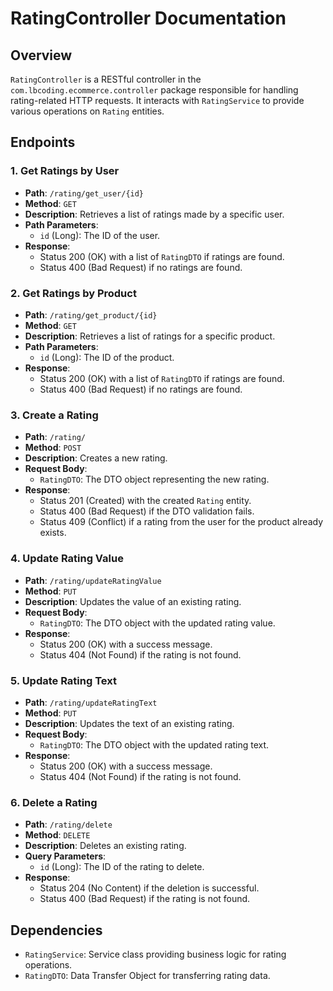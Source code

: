 # RatingController Documentation

## Overview
`RatingController` is a RESTful controller in the `com.lbcoding.ecommerce.controller` package responsible for handling rating-related HTTP requests. It interacts with `RatingService` to provide various operations on `Rating` entities.

## Endpoints

### 1. Get Ratings by User
- **Path**: `/rating/get_user/{id}`
- **Method**: `GET`
- **Description**: Retrieves a list of ratings made by a specific user.
- **Path Parameters**:
    - `id` (Long): The ID of the user.
- **Response**:
    - Status 200 (OK) with a list of `RatingDTO` if ratings are found.
    - Status 400 (Bad Request) if no ratings are found.

### 2. Get Ratings by Product
- **Path**: `/rating/get_product/{id}`
- **Method**: `GET`
- **Description**: Retrieves a list of ratings for a specific product.
- **Path Parameters**:
    - `id` (Long): The ID of the product.
- **Response**:
    - Status 200 (OK) with a list of `RatingDTO` if ratings are found.
    - Status 400 (Bad Request) if no ratings are found.

### 3. Create a Rating
- **Path**: `/rating/`
- **Method**: `POST`
- **Description**: Creates a new rating.
- **Request Body**:
    - `RatingDTO`: The DTO object representing the new rating.
- **Response**:
    - Status 201 (Created) with the created `Rating` entity.
    - Status 400 (Bad Request) if the DTO validation fails.
    - Status 409 (Conflict) if a rating from the user for the product already exists.

### 4. Update Rating Value
- **Path**: `/rating/updateRatingValue`
- **Method**: `PUT`
- **Description**: Updates the value of an existing rating.
- **Request Body**:
    - `RatingDTO`: The DTO object with the updated rating value.
- **Response**:
    - Status 200 (OK) with a success message.
    - Status 404 (Not Found) if the rating is not found.

### 5. Update Rating Text
- **Path**: `/rating/updateRatingText`
- **Method**: `PUT`
- **Description**: Updates the text of an existing rating.
- **Request Body**:
    - `RatingDTO`: The DTO object with the updated rating text.
- **Response**:
    - Status 200 (OK) with a success message.
    - Status 404 (Not Found) if the rating is not found.

### 6. Delete a Rating
- **Path**: `/rating/delete`
- **Method**: `DELETE`
- **Description**: Deletes an existing rating.
- **Query Parameters**:
    - `id` (Long): The ID of the rating to delete.
- **Response**:
    - Status 204 (No Content) if the deletion is successful.
    - Status 400 (Bad Request) if the rating is not found.

## Dependencies
- `RatingService`: Service class providing business logic for rating operations.
- `RatingDTO`: Data Transfer Object for transferring rating data.
